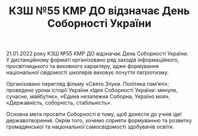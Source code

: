 ﻿---
title: КЗШ №55 КМР ДО відзначає День Соборності України
---

21.01.2022 року КЗШ №55 КМР ДО відзначає День Соборності України. У дистанційному форматі організовано ряд заходів інформаційного, просвітницького та виховного характеру, адже формування національної свідомості школярів виховує почуття патріотизму.

Організовано перегляд фільму «Свято Злуки. Політика пам’яті»; проведено уроки історії України «Ідея Соборності України: минуле, сучасне, майбутнє», «Єдина незалежна Соборна, Україно моя», «Державність, соборність, стабільність».

Основна мета просвіти Соборності в тому, щоб донести до учнів ідеї державотворення. Окрім того, хочемо сприяти формуванню та розвитку громадянської та національної самосвідомості здобувачів освіти.

<youtube id="BoXvZ3EL2PU" />

<slideshow />
